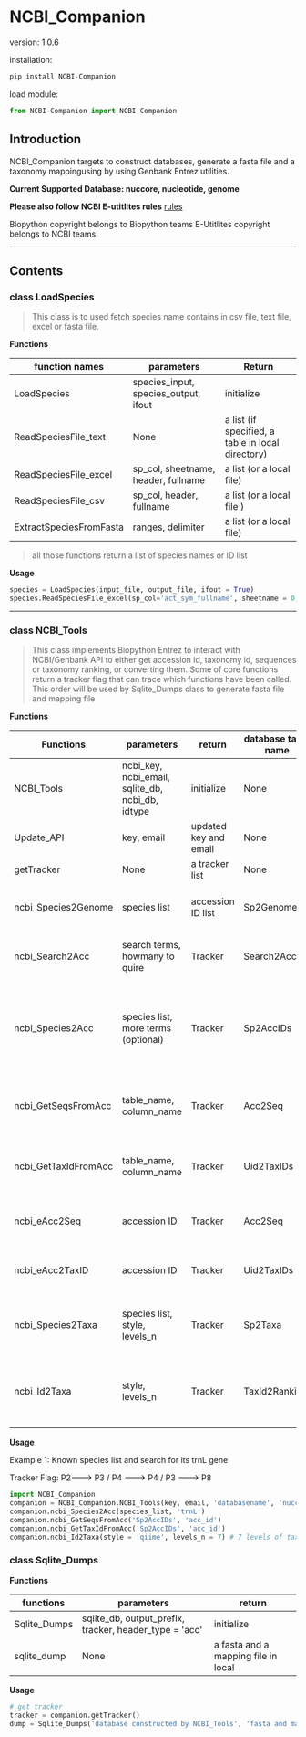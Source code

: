 # NCBI_Companion

version: 1.0.6

installation:
```python
pip install NCBI-Companion
```

load module:
```python
from NCBI-Companion import NCBI-Companion
```

## Introduction

NCBI_Companion targets to construct databases, generate a fasta file and a taxonomy mappingusing by using Genbank Entrez utilities.

**Current Supported Database: nuccore, nucleotide, genome**


**Please also follow NCBI E-utitlites rules**
[rules](https://www.ncbi.nlm.nih.gov/books/NBK25497/)

Biopython copyright belongs to Biopython teams
E-Utitlites copyright belongs to NCBI teams
***
## Contents

### class LoadSpecies

>This class is to used fetch species name contains in csv file, text file, excel or fasta file.

**Functions**

| function names | parameters | Return |
|--------------------|-----------------|-------|
| LoadSpecies | species_input, species_output, ifout | initialize |
| ReadSpeciesFile_text | None | a list  (if specified, a table in local directory) |
| ReadSpeciesFile_excel | sp_col, sheetname, header, fullname | a list (or a local file) |
| ReadSpeciesFile_csv | sp_col, header, fullname | a list (or a local file ) |
| ExtractSpeciesFromFasta | ranges, delimiter | a list (or a local file) |

>all those functions return a list of species names or ID list

**Usage**

```python
species = LoadSpecies(input_file, output_file, ifout = True)
species.ReadSpeciesFile_excel(sp_col='act_sym_fullname', sheetname = 0, header = 0,  fullname = False)
```

***
### class NCBI_Tools
> This class implements Biopython Entrez to interact with NCBI/Genbank API to either get accession id, taxonomy id, sequences or taxonomy ranking, or converting them. Some of core functions return a tracker flag that can trace which functions have been called. This order will be used by Sqlite_Dumps class to generate fasta file and mapping file

**Functions**

| Functions | parameters | return | database table name | Tracker Flag | Used For |
|---|---|---|---|---|---|
| NCBI_Tools | ncbi_key, ncbi_email, sqlite_db, ncbi_db, idtype | initialize | None | None | Initialize |
| Update_API | key, email | updated key and email | None | None | update your key and email |
| getTracker | None | a tracker list | None | None | get all the tracker ID |
| ncbi_Species2Genome | species list | accession ID list | Sp2Genome | P9 | convert species to accession IDs |
| ncbi_Search2Acc | search terms, howmany to quire | Tracker |Search2AccIDs | P1 | search term to get accession number |
| ncbi_Species2Acc | species list, more terms (optional) | Tracker | Sp2AccIDs | P2 | convert species and with extra terms to get accession id |
| ncbi_GetSeqsFromAcc | table_name, column_name | Tracker | Acc2Seq | P3 | from accession ID to get sequences for each |
| ncbi_GetTaxIdFromAcc | table_name, column_name | Tracker | Uid2TaxIDs | P4 | from accession ID to get tax ID for each |
| ncbi_eAcc2Seq | accession ID | Tracker | Acc2Seq | P5 | search accession list to get sequences |
| ncbi_eAcc2TaxID | accession ID | Tracker | Uid2TaxIDs | P6 | search accesson list to get tax id |
| ncbi_Species2Taxa | species list, style, levels_n | Tracker | Sp2Taxa | P7 | search species to get taxonomy ranking |
| ncbi_Id2Taxa | style, levels_n | Tracker | TaxId2Ranking | P8 | from accession and tax id to get taxonomy ranking |


**Usage**

Example 1: Known species list and search for its trnL gene

Tracker Flag: P2---> P3 / P4 ---> P4 / P3 ---> P8 

```python
import NCBI_Companion
companion = NCBI_Companion.NCBI_Tools(key, email, 'databasename', 'nuccore', 'acc')
companion.ncbi_Species2Acc(species_list, 'trnL')
companion.ncbi_GetSeqsFromAcc('Sp2AccIDs', 'acc_id')
companion.ncbi_GetTaxIdFromAcc('Sp2AccIDs', 'acc_id')
companion.ncbi_Id2Taxa(style = 'qiime', levels_n = 7) # 7 levels of taxonomy ranking qiime style D_0_..;
```


### class Sqlite_Dumps

**Functions**

| functions | parameters | return |
|---|---|---|
| Sqlite_Dumps | sqlite_db, output_prefix, tracker, header_type = 'acc' | initialize |
| sqlite_dump | None | a fasta and a mapping file in local |


**Usage**

```python
# get tracker
tracker = companion.getTracker()
dump = Sqlite_Dumps('database constructed by NCBI_Tools', 'fasta and mapping file name, not extension', tracker, header_type = 'acc')
```




